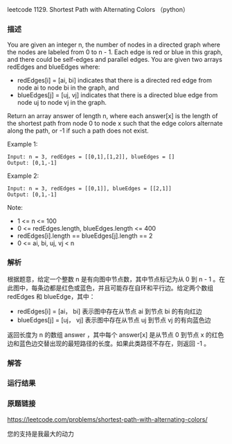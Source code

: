 leetcode 1129. Shortest Path with Alternating Colors
 （python）




### 描述

You are given an integer n, the number of nodes in a directed graph where the nodes are labeled from 0 to n - 1. Each edge is red or blue in this graph, and there could be self-edges and parallel edges. You are given two arrays redEdges and blueEdges where:

* redEdges[i] = [ai, bi] indicates that there is a directed red edge from node ai to node bi in the graph, and
* blueEdges[j] = [uj, vj] indicates that there is a directed blue edge from node uj to node vj in the graph.

Return an array answer of length n, where each answer[x] is the length of the shortest path from node 0 to node x such that the edge colors alternate along the path, or -1 if such a path does not exist.





Example 1:

	Input: n = 3, redEdges = [[0,1],[1,2]], blueEdges = []
	Output: [0,1,-1]

	
Example 2:

	Input: n = 3, redEdges = [[0,1]], blueEdges = [[2,1]]
	Output: [0,1,-1]



Note:

* 	1 <= n <= 100
* 	0 <= redEdges.length, blueEdges.length <= 400
* 	redEdges[i].length == blueEdges[j].length == 2
* 	0 <= ai, bi, uj, vj < n

### 解析

根据题意，给定一个整数 n 是有向图中节点数，其中节点标记为从 0 到 n - 1 。在此图中，每条边都是红色或蓝色，并且可能存在自环和平行边。给定两个数组 redEdges 和 blueEdge，其中：

* redEdges[i] = [ai， bi] 表示图中存在从节点 ai 到节点 bi 的有向红边
* blueEdges[j] = [uj， vj] 表示图中存在从节点 uj 到节点 vj 的有向蓝色边

返回长度为 n 的数组 answer ，其中每个 answer[x] 是从节点 0 到节点 x 的红色边和蓝色边交替出现的最短路径的长度。如果此类路径不存在，则返回 -1 。

### 解答



### 运行结果



### 原题链接


https://leetcode.com/problems/shortest-path-with-alternating-colors/

您的支持是我最大的动力
